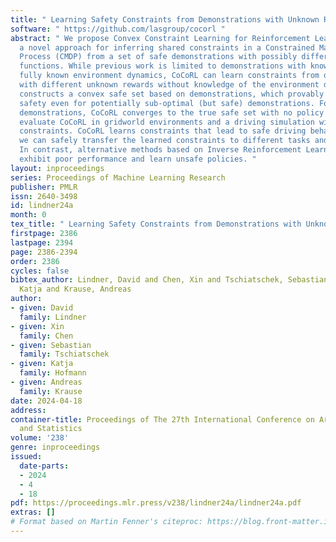 ```yaml
---
title: " Learning Safety Constraints from Demonstrations with Unknown Rewards "
software: " https://github.com/lasgroup/cocorl "
abstract: " We propose Convex Constraint Learning for Reinforcement Learning (CoCoRL),
  a novel approach for inferring shared constraints in a Constrained Markov Decision
  Process (CMDP) from a set of safe demonstrations with possibly different reward
  functions. While previous work is limited to demonstrations with known rewards or
  fully known environment dynamics, CoCoRL can learn constraints from demonstrations
  with different unknown rewards without knowledge of the environment dynamics. CoCoRL
  constructs a convex safe set based on demonstrations, which provably guarantees
  safety even for potentially sub-optimal (but safe) demonstrations. For near-optimal
  demonstrations, CoCoRL converges to the true safe set with no policy regret. We
  evaluate CoCoRL in gridworld environments and a driving simulation with multiple
  constraints. CoCoRL learns constraints that lead to safe driving behavior. Importantly,
  we can safely transfer the learned constraints to different tasks and environments.
  In contrast, alternative methods based on Inverse Reinforcement Learning (IRL) often
  exhibit poor performance and learn unsafe policies. "
layout: inproceedings
series: Proceedings of Machine Learning Research
publisher: PMLR
issn: 2640-3498
id: lindner24a
month: 0
tex_title: " Learning Safety Constraints from Demonstrations with Unknown Rewards "
firstpage: 2386
lastpage: 2394
page: 2386-2394
order: 2386
cycles: false
bibtex_author: Lindner, David and Chen, Xin and Tschiatschek, Sebastian and Hofmann,
  Katja and Krause, Andreas
author:
- given: David
  family: Lindner
- given: Xin
  family: Chen
- given: Sebastian
  family: Tschiatschek
- given: Katja
  family: Hofmann
- given: Andreas
  family: Krause
date: 2024-04-18
address:
container-title: Proceedings of The 27th International Conference on Artificial Intelligence
  and Statistics
volume: '238'
genre: inproceedings
issued:
  date-parts:
  - 2024
  - 4
  - 18
pdf: https://proceedings.mlr.press/v238/lindner24a/lindner24a.pdf
extras: []
# Format based on Martin Fenner's citeproc: https://blog.front-matter.io/posts/citeproc-yaml-for-bibliographies/
---
```

